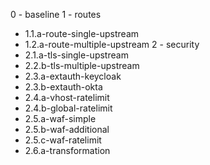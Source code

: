 0 - baseline
1 - routes
 - 1.1.a-route-single-upstream
 - 1.2.a-route-multiple-upstream
2 - security
 - 2.1.a-tls-single-upstream
 - 2.2.b-tls-multiple-upstream
 - 2.3.a-extauth-keycloak
 - 2.3.b-extauth-okta
 - 2.4.a-vhost-ratelimit
 - 2.4.b-global-ratelimit
 - 2.5.a-waf-simple
 - 2.5.b-waf-additional
 - 2.5.c-waf-ratelimit
 - 2.6.a-transformation